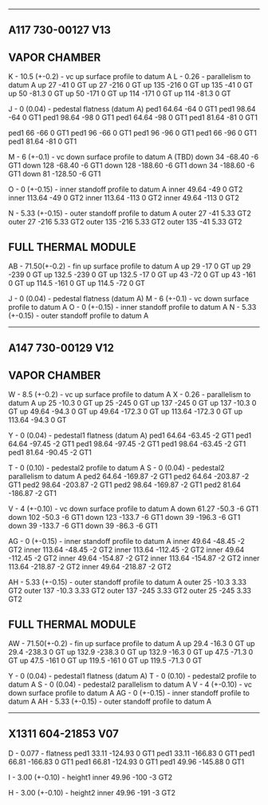 
-----------------------------------------------------------
A117 730-00127 V13
-----------------------------------------------------------
VAPOR CHAMBER
-------------------------------------------------------------------------
K - 10.5 (+-0.2) - vc up surface profile to datum A
L - 0.26 - parallelism to datum A
up 27 -41 0 GT
up 27 -216 0 GT
up 135 -216 0 GT
up 135 -41 0 GT
up 50 -81.3 0 GT
up 50 -171 0 GT
up 114 -171 0 GT
up 114 -81.3 0 GT

J - 0 (0.04) - pedestal flatness (datum A)
ped1 64.64 -64 0 GT1
ped1 98.64 -64 0 GT1
ped1 98.64 -98 0 GT1
ped1 64.64 -98 0 GT1
ped1 81.64 -81 0 GT1

ped1 66 -66 0 GT1
ped1 96 -66 0 GT1
ped1 96 -96 0 GT1
ped1 66 -96 0 GT1
ped1 81.64 -81 0 GT1

M - 6 (+-0.1) - vc down surface profile to datum A (TBD)
down 34 -68.40 -6 GT1
down 128 -68.40 -6 GT1
down 128 -188.60 -6 GT1
down 34 -188.60 -6 GT1
down 81 -128.50 -6 GT1

O - 0 (+-0.15) - inner standoff profile to datum A
inner 49.64 -49 0 GT2
inner 113.64 -49 0 GT2
inner 113.64 -113 0 GT2
inner 49.64 -113 0 GT2

N - 5.33 (+-0.15) - outer standoff profile to datum A
outer 27 -41 5.33 GT2
outer 27 -216 5.33 GT2
outer 135 -216 5.33 GT2
outer 135 -41 5.33 GT2


FULL THERMAL MODULE
-------------------------------------------------------------------------
AB - 71.50(+-0.2) - fin up surface profile to datum A
up 29 -17 0 GT
up 29 -239 0 GT
up 132.5 -239 0 GT
up 132.5 -17 0 GT
up 43 -72 0 GT
up 43 -161 0 GT
up 114.5 -161 0 GT
up 114.5 -72 0 GT

J - 0 (0.04) - pedestal flatness (datum A)
M - 6 (+-0.1) - vc down surface profile to datum A
O - 0 (+-0.15) - inner standoff profile to datum A
N - 5.33 (+-0.15) - outer standoff profile to datum A


-----------------------------------------------------------
A147 730-00129 V12
-----------------------------------------------------------
VAPOR CHAMBER
-------------------------------------------------------------------------
W - 8.5 (+-0.2) - vc up surface profile to datum A
X - 0.26 - parallelism to datum A
up 25 -10.3 0 GT
up 25 -245 0 GT
up 137 -245 0 GT
up 137 -10.3 0 GT
up 49.64 -94.3 0 GT
up 49.64 -172.3 0 GT
up 113.64 -172.3 0 GT
up 113.64 -94.3 0 GT

Y - 0 (0.04) - pedestal1 flatness (datum A)
ped1 64.64 -63.45 -2 GT1
ped1 64.64 -97.45 -2 GT1
ped1 98.64 -97.45 -2 GT1
ped1 98.64 -63.45 -2 GT1
ped1 81.64 -90.45 -2 GT1

T - 0 (0.10) - pedestal2 profile to datum A
S - 0 (0.04) - pedestal2 parallelism to datum A
ped2 64.64 -169.87 -2 GT1
ped2 64.64 -203.87 -2 GT1
ped2 98.64 -203.87 -2 GT1
ped2 98.64 -169.87 -2 GT1
ped2 81.64 -186.87 -2 GT1

V - 4 (+-0.10) - vc down surface profile to datum A
down 61.27 -50.3 -6 GT1
down 102 -50.3 -6 GT1
down 123 -133.7 -6 GT1
down 39 -196.3 -6 GT1
down 39 -133.7 -6 GT1
down 39 -86.3 -6 GT1

AG - 0 (+-0.15) - inner standoff profile to datum A
inner 49.64 -48.45 -2 GT2
inner 113.64 -48.45 -2 GT2
inner 113.64 -112.45 -2 GT2
inner 49.64 -112.45 -2 GT2
inner 49.64 -154.87 -2 GT2
inner 113.64 -154.87 -2 GT2
inner 113.64 -218.87 -2 GT2
inner 49.64 -218.87 -2 GT2

AH - 5.33 (+-0.15) - outer standoff profile to datum A
outer 25 -10.3 3.33 GT2
outer 137 -10.3 3.33 GT2
outer 137 -245 3.33 GT2
outer 25 -245 3.33 GT2


FULL THERMAL MODULE
-------------------------------------------------------------------------
AW - 71.50(+-0.2) - fin up surface profile to datum A
up 29.4 -16.3 0 GT
up 29.4 -238.3 0 GT
up 132.9 -238.3 0 GT
up 132.9 -16.3 0 GT
up 47.5 -71.3 0 GT
up 47.5 -161 0 GT
up 119.5 -161 0 GT
up 119.5 -71.3 0 GT

Y - 0 (0.04) - pedestal1 flatness (datum A)
T - 0 (0.10) - pedestal2 profile to datum A
S - 0 (0.04) - pedestal2 parallelism to datum A
V - 4 (+-0.10) - vc down surface profile to datum A
AG - 0 (+-0.15) - inner standoff profile to datum A
AH - 5.33 (+-0.15) - outer standoff profile to datum A


-----------------------------------------------------------
X1311 604-21853 V07
-----------------------------------------------------------

D - 0.077 - flatness
ped1 33.11 -124.93 0 GT1
ped1 33.11 -166.83 0 GT1
ped1 66.81 -166.83 0 GT1
ped1 66.81 -124.93 0 GT1
ped1 49.96 -145.88 0 GT1

I - 3.00 (+-0.10) - height1
inner 49.96 -100 -3 GT2

H - 3.00 (+-0.10) - height2
inner 49.96 -191 -3 GT2


